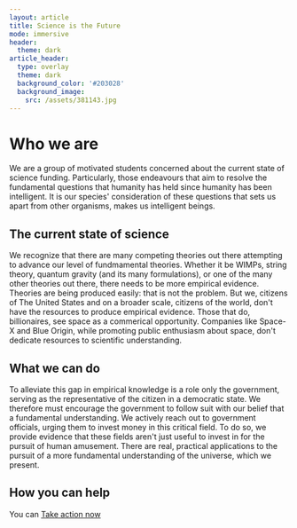 ```yaml
---
layout: article
title: Science is the Future
mode: immersive
header:
  theme: dark
article_header:
  type: overlay
  theme: dark
  background_color: '#203028'
  background_image:
    src: /assets/381143.jpg
---
```

# Who we are
We are a group of motivated students concerned about the current state of science funding. Particularly, those endeavours that aim to resolve the fundamental questions that humanity has held since humanity has been intelligent. It is our species' consideration of these questions that sets us apart from other organisms, makes us intelligent beings.
## The current state of science
We recognize that there are many competing theories out there attempting to advance our level of fundmamental theories. Whether it be WIMPs, string theory, quantum gravity (and its many formulations), or one of the many other theories out there, there needs to be more empirical evidence. Theories are being produced easily: that is not the problem. But we, citizens of The United States and on a broader scale, citizens of the world, don't have the resources to produce empirical evidence. Those that do, billionaires, see space as a commerical opportunity. Companies like Space-X and Blue Origin, while promoting public enthusiasm about space, don't dedicate resources to scientific understanding.

## What we can do
To alleviate this gap in empirical knowledge is a role only the government, serving as the representative of the citizen in a democratic state. We therefore must encourage the government to follow suit with our belief that a fundamental understanding. We actively reach out to government officials, urging them to invest money in this critical field. To do so, we provide evidence that these fields aren't just useful to invest in for the pursuit of human amusement. There are real, practical applications to the pursuit of a more fundamental understanding of the universe, which we present.

## How you can help
You can [Take action now](http://scienceisthefuture.org/takeactionnow/)

